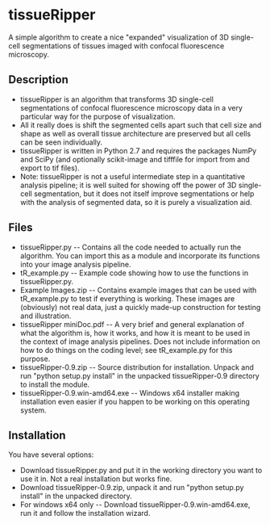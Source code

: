 # tissueRipper
A simple algorithm to create a nice "expanded" visualization of 3D single-cell segmentations of tissues imaged with confocal fluorescence microscopy.

## Description
- tissueRipper is	an algorithm that transforms 3D single-cell segmentations of confocal fluorescence microscopy data in a very particular way for the purpose of visualization. 
- All it really does is shift the segmented cells apart such that cell size and shape as well as overall tissue architecture are preserved but all cells can be seen individually. 
- tissueRipper is	written in Python 2.7 and requires the packages NumPy and SciPy (and optionally scikit-image and tifffile for import from and export to tif files).
- Note: tissueRipper is	not	a useful intermediate step in a quantitative analysis pipeline; it is well suited for showing off the power of 3D single-cell segmentation, but it does not itself improve segmentations or help  with the analysis of segmented data, so it is purely a visualization aid.

## Files
- tissueRipper.py           -- Contains all the code needed to actually run the algorithm. You can import this as a module and incorporate its functions into your image analysis pipeline.
- tR_example.py             -- Example code showing how to use the functions in tissueRipper.py.
- Example Images.zip        -- Contains example images that can be used with tR_example.py to test if everything is working. These images are (obviously) not real data, just a quickly made-up construction for testing and illustration.
- tissueRipper miniDoc.pdf  -- A very brief and general explanation of what the algorithm is, how it works, and how it is meant to be used in the context of image analysis pipelines. Does not include information on how to do things on the coding level; see tR_example.py for this purpose.
- tissueRipper-0.9.zip      -- Source distribution for installation. Unpack and run "python setup.py install" in the unpacked tissueRipper-0.9 directory to install the module.
- tissueRipper-0.9.win-amd64.exe -- Windows x64 installer making installation even easier if you happen to be working on this operating system.

## Installation
You have several options:
- Download tissueRipper.py and put it in the working directory you want to use it in. Not a real installation but works fine.
- Download tissueRipper-0.9.zip, unpack it and run "python setup.py install" in the unpacked directory.
- For windows x64 only -- Download tissueRipper-0.9.win-amd64.exe, run it and follow the installation wizard.
